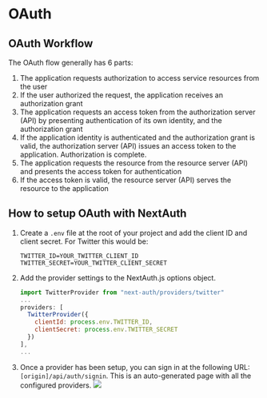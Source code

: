 # OAuth

## OAuth Workflow

The OAuth flow generally has 6 parts:

1. The application requests authorization to access service resources from the user
2. If the user authorized the request, the application receives an authorization grant
3. The application requests an access token from the authorization server (API) by presenting authentication of its own identity, and the authorization grant
4. If the application identity is authenticated and the authorization grant is valid, the authorization server (API) issues an access token to the application. Authorization is complete.
5. The application requests the resource from the resource server (API) and presents the access token for authentication
6. If the access token is valid, the resource server (API) serves the resource to the application


## How to setup OAuth with NextAuth

1. Create a `.env` file at the root of your project and add the client ID and client secret. For Twitter this would be:
    ```
    TWITTER_ID=YOUR_TWITTER_CLIENT_ID
    TWITTER_SECRET=YOUR_TWITTER_CLIENT_SECRET
    ```
1. Add the provider settings to the NextAuth.js options object.
    ```js title="pages/api/auth/[...nextauth].js"
    import TwitterProvider from "next-auth/providers/twitter"
    ...
    providers: [
      TwitterProvider({
        clientId: process.env.TWITTER_ID,
        clientSecret: process.env.TWITTER_SECRET
      })
    ],
    ...
    ```
1. Once a provider has been setup, you can sign in at the following URL: `[origin]/api/auth/signin`. This is an auto-generated page with all the configured providers.
![](https://next-auth.js.org/img/signin.png)
